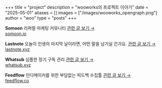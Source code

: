 +++
title = "project"
description = "wooworks의 프로젝트 이야기"
date = "2025-05-01"
aliases = []
images = ["/images/wooworks_opengraph.png"]
author = "woo"
type = "posts"
+++

**Somoon** 리퍼럴 마케팅 커뮤니티 [관련 글 보기 →](/tags/somoon) <br>[somoon.io](https://somoon.io)

**Lastnote** 오늘이 인생의 마지막 날이라면, 어떤 말을 남기실 건가요. [관련 글 보기 →](/tags/lastnote) <br>[lastnote.xyz](https://lastnote.xyz)

**Whatsub** 심플한 정기 구독 관리 [관련 글 보기 →](/tags/whatsub)<br>[whatsub.xyz](https://whatsub.xyz)

**Feedflow** 인디메이커를 위한 부담없는 피드백 수집툴 [관련 글 보기 →](/tags/feedflow)<br>[feedflow.co](https://feedflow.co)